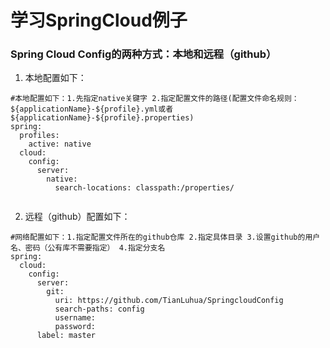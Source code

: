 # 学习SpringCloud例子

### Spring Cloud Config的两种方式：本地和远程（github）
1. 本地配置如下：
~~~
#本地配置如下：1.先指定native关键字 2.指定配置文件的路径(配置文件命名规则：${applicationName}-${profile}.yml或者${applicationName}-${profile}.properties)
spring:
  profiles:
    active: native
  cloud:
    config:
      server:
        native:
          search-locations: classpath:/properties/
          
~~~
2. 远程（github）配置如下：
~~~
#网络配置如下：1.指定配置文件所在的github仓库 2.指定具体目录 3.设置github的用户名、密码（公有库不需要指定） 4.指定分支名
spring:    
  cloud:
    config:
      server:
        git:
          uri: https://github.com/TianLuhua/SpringcloudConfig
          search-paths: config
          username:
          password:
      label: master
~~~